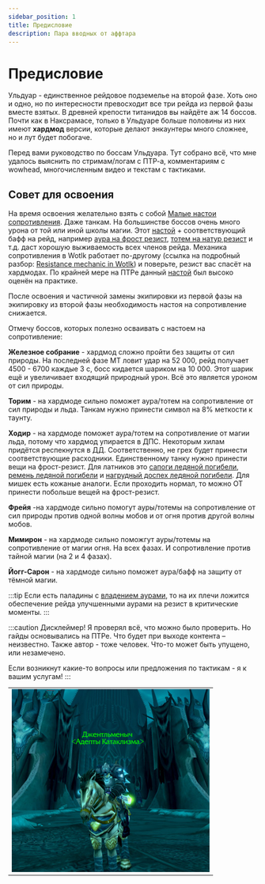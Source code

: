 ```yaml
---
sidebar_position: 1
title: Предисловие
description: Пара вводных от аффтара
---
```


# Предисловие #

Ульдуар - единственное рейдовое подземелье на второй фазе. Хоть оно и одно, но по интересности превосходит все три рейда
из первой фазы вместе взятых. В древней крепости титанидов вы найдёте аж 14 боссов. Почти как в Наксрамасе, только в
Ульдуаре больше половины из них имеют **хардмод** версии, которые делают энкаунтеры много сложнее, но и лут будет
побогаче.

Перед вами руководство по боссам Ульдуара. Тут собрано всё, что мне удалось выяснить по стримам/логам с ПТР-а,
комментариям с wowhead, многочисленным видео и текстам с тактиками.

## Совет для освоения

На время освоения желательно взять с собой [Малые настои сопротивления](https://www.wowhead.com/wotlk/ru/item=44939). 
Даже танкам. На большинстве боссов очень много урона от той или иной школы магии.
Этот [настой](https://www.wowhead.com/wotlk/ru/item=44939) + соответствующий бафф на рейд, например
[аура на фрост резист](https://www.wowhead.com/wotlk/ru/spell=48945), 
[тотем на натур резист](https://www.wowhead.com/wotlk/ru/spell=58749) и т.д. даст хорошую выживаемость всех членов рейда. 
Механика сопротивления в Wotlk работает по-другому (ссылка на подробный
разбор: [Resistance mechanic in Wotlk](https://www.mmo-champion.com/threads/678418-Magic-Resistances-at-lvl-80)) и
поверьте, резист вас спасёт на хардмодах. По крайней мере на ПТРе
данный [настой](https://www.wowhead.com/wotlk/ru/item=44939) был высоко оценён на практике.

После освоения и частичной замены экипировки из первой фазы на экипировку из второй фазы необходимость настоя на 
сопротивление снижается.

Отмечу боссов, которых полезно осваивать с настоем на сопротивление:

**Железное собрание** - хардмод сложно пройти без защиты от сил <span className="dmg-nature">природы</span>. На 
последней фазе МТ ловит удар на 52 000, рейд получает 4500 - 6700 каждые 3 с, босс кидается шариком на 10 000. Этот 
шарик ещё и увеличивает входящий <span className="dmg-nature">природный</span> урон. Всё это является уроном от
сил <span className="dmg-nature">природы</span>.

**Торим** - на хардмоде сильно поможет аура/тотем на сопротивление от сил <span className="dmg-nature">природы</span>
и <span className="dmg-ice">льда</span>. Танкам нужно принести символ на 8% меткости к таунту.

**Ходир** - на хардмоде поможет аура/тотем на сопротивление от магии <span className="dmg-ice">льда</span>, потому что
хардмод упирается в ДПС. Некоторым хилам придётся респекнутся в ДД. Соответственно, не грех будет принести 
соответствующие расходники. Единственному танку нужно принести вещи на фрост-резист. Для латников
это [сапоги ледяной погибели](https://www.wowhead.com/wotlk/ru/item=43588), 
[ремень ледяной погибели](https://www.wowhead.com/wotlk/ru/item=43587)
и [нагрудный доспех ледяной погибели](https://www.wowhead.com/wotlk/ru/item=43586). Для мишек есть кожаные аналоги.
Если проходить нормал, то можно ОТ принести побольше вещей на фрост-резист.

**Фрейя** -на хардмоде сильно помогут ауры/тотемы на сопротивление от сил <span className="dmg-nature">природы</span>
против одной волны мобов и от <span className="dmg-fire">огня</span> против другой волны мобов.

**Мимирон** - на хардмоде сильно поможгут ауры/тотемы на сопротивление от магии <span className="dmg-fire">огня</span>. 
На всех фазах. И сопротивление против <span className="dmg-arcane">тайной</span> магии (на 2 и 4 фазах).

**Йогг-Сарон** - на хардмоде сильно поможет аура/бафф на защиту от <span className="dmg-shadow">тёмной</span>
магии.

:::tip
Если есть паладины с [владением аурами](https://www.wowhead.com/wotlk/ru/spell=31821), то на их плечи
ложится обеспечение рейда улучшенными аурами на резист в критические моменты.
:::

:::caution
Дисклеймер! Я проверял всё, что можно было проверить. Но гайды основывались на ПТРе. Что будет при выходе контента –
неизвестно. Также автор - тоже человек. Что-то может быть упущено, или незамечено.

Если возникнут какие-то вопросы или предложения по тактикам - я к вашим услугам!
:::

|                                |
|:------------------------------:|
| ![Я](/img/ulduar/пробный1.jpg) |
